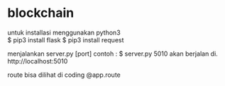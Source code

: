 # blockchain
untuk installasi menggunakan python3 <br>
$ pip3 install flask
$ pip3 install request

menjalankan server.py [port]
contoh : $ server.py 5010
akan berjalan di.
http://localhost:5010

route bisa dilihat di coding
@app.route
